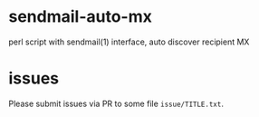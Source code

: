 # sendmail-auto-mx
perl script with sendmail(1) interface, auto discover recipient MX

# issues
Please submit issues via PR to some file `issue/TITLE.txt`.
